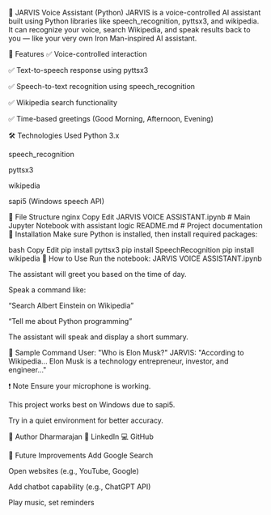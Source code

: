 🧠 JARVIS Voice Assistant (Python)
JARVIS is a voice-controlled AI assistant built using Python libraries like speech_recognition, pyttsx3, and wikipedia. It can recognize your voice, search Wikipedia, and speak results back to you — like your very own Iron Man-inspired AI assistant.

🚀 Features
✅ Voice-controlled interaction

✅ Text-to-speech response using pyttsx3

✅ Speech-to-text recognition using speech_recognition

✅ Wikipedia search functionality

✅ Time-based greetings (Good Morning, Afternoon, Evening)

🛠️ Technologies Used
Python 3.x

speech_recognition

pyttsx3

wikipedia

sapi5 (Windows speech API)

📁 File Structure
nginx
Copy
Edit
JARVIS VOICE ASSISTANT.ipynb   # Main Jupyter Notebook with assistant logic
README.md                      # Project documentation
🧩 Installation
Make sure Python is installed, then install required packages:

bash
Copy
Edit
pip install pyttsx3
pip install SpeechRecognition
pip install wikipedia
🧪 How to Use
Run the notebook: JARVIS VOICE ASSISTANT.ipynb

The assistant will greet you based on the time of day.

Speak a command like:

“Search Albert Einstein on Wikipedia”

“Tell me about Python programming”

The assistant will speak and display a short summary.

📝 Sample Command
User: "Who is Elon Musk?"
JARVIS: "According to Wikipedia... Elon Musk is a technology entrepreneur, investor, and engineer..."

❗ Note
Ensure your microphone is working.

This project works best on Windows due to sapi5.

Try in a quiet environment for better accuracy.

👤 Author
Dharmarajan
🔗 LinkedIn
💻 GitHub

📌 Future Improvements
Add Google Search

Open websites (e.g., YouTube, Google)

Add chatbot capability (e.g., ChatGPT API)

Play music, set reminders


